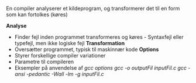 En compiler analyserer et kildeprogram, og transformerer det til en form som kan fortolkes (køres) 

**Analyse** 
- Finder fejl inden programmet transformeres og køres - Syntaxfejl eller typefejl, men ikke logiske fejl 
**Transformation** 
- Oversætter programmet, typisk til maskinnær kode 
**Options** 
- Styrer forskellige compiler variationer 
- Parametre til compileren 
- Eksempler på anvendelse af *gcc options* 
*gcc -o outputFil inputFil.c gcc -ansi -pedantic -Wall -lm -g inputFil.c*